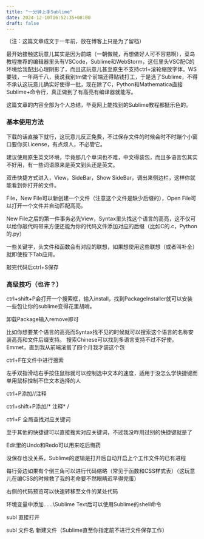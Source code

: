 ```yaml
---
title: "一分钟上手Sublime"
date: 2024-12-10T16:52:35+08:00
draft: false
---
```


（注：这篇文章成文于一年前，放在博客上只是为了留档）

最开始接触这玩意儿其实是因为前端（一朝做贼，再想做好人可不容易啊），菜鸟教程推荐的编辑器里头有VSCode，Sublime和WebStorm，这仨里头VSC配C的环境给我配出心理阴影了，而且这玩意儿甚至原生不支持ctrl+滚轮缩放字体。WS要钱，一年两千八，我说我别tm做个前端还得贴钱打工，于是选了Sublime，不得不承认这玩意儿确实好使得一批，现在除了C，Python和Mathematica直接Sublime+命令行，真正做到了有高亮有编译器就能写。

这篇文章的内容全部为个人总结，毕竟网上能找到的Sublime教程都挺乐色的。

### 基本使用方法

下载的话直接下就行，这玩意儿反正免费，不过保存文件的时候会时不时蹦个小窗口要你买License，有点烦人，不必管它。

建议使用原生英文环境，毕竟那几个单词也不难，中文得装包，而且多语言包其实不好用，有一些词语原来是英文到头还是英文。

双击快捷方式进入，View，SideBar，Show SideBar，调出来侧边栏，这样你就能看到你打开的文件。

File，New File可以新创建一个文件（注意这个文件是缺少后缀的），Open File可以打开一个文件并自动匹配高亮。

New File之后的第一件事务必先View，Syntax里头找这个语言的高亮，这不仅可以给你敲代码带来方便还能为你的代码文件添加对应的后缀（比如C的.c，Python的.py）

一些关键字，头文件和函数会有对应的联想，如果想使用这些联想（或者叫补全）就即使按下Tab应用。

敲完代码后ctrl+S保存

### 高级技巧（也许？）

ctrl+shift+P会打开一个搜索框，输入install，找到PackageInstaller就可以安装一些包让你的sublime变得花里胡哨。

卸载Package输入remove即可

比如你想要某个语言的高亮而Syntax找不见的时候就可以搜索这个语言的名称安装高亮和文件后缀支持。
搜索Chinese可以找到多语言支持不过不好使。
Emmet，直到我从前端滚蛋了四个月我才装这个包

ctrl+F在文件中进行搜索

左手双指滑动右手按住鼠标就可以控制选中文本的速度，适用于没怎么学快捷键而单用鼠标控制不住文本选择的人

ctrl+P添加//注释

ctrl+shift+P添加/* 注释* /

ctrl+F 全局查找对应关键词

至于其他的快捷键可以直接搜索对应关键词，不过我没咋用过别的快捷键就是了

Edit里的Undo和Redo可以用来吃后悔药

没保存也没关系，Sublime的逻辑是打开后自动开启上个工作文件的已有进程

每行旁边如果有个倒三角可以进行代码缩略（常见于函数和CSS样式表）（这玩意儿在编CSS的时候救了我的老命要不然眼睛迟早得完蛋）

右侧的代码预览可以快速转移至文件的某处代码

环境变量中添加......\Sublime Text后可以使用Sublime的shell命令

subl 直接打开

subl 文件名 新建文件（Sublime直至你指定前不进行文件保存工作）
